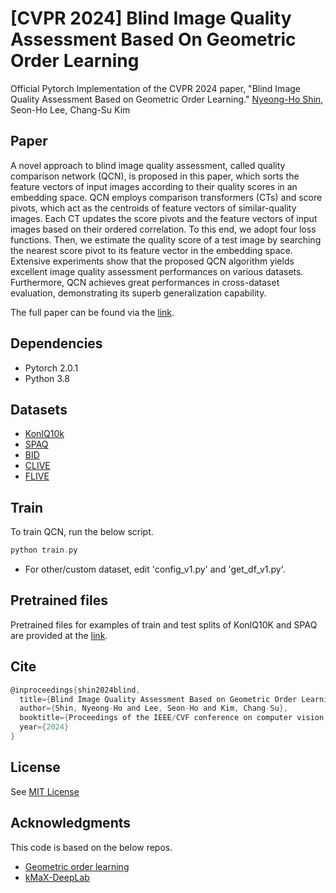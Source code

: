 # [CVPR 2024] Blind Image Quality Assessment Based On Geometric Order Learning
Official Pytorch Implementation of the CVPR 2024 paper, "Blind Image Quality Assessment Based on Geometric Order Learning."
[Nyeong-Ho Shin](https://scholar.google.com/citations?user=dLCMcXMAAAAJ&hl=en), Seon-Ho Lee, Chang-Su Kim

Paper
-----------------------------------------------------------------------------
A novel approach to blind image quality assessment, called quality comparison network (QCN), is proposed in this paper, which sorts the feature vectors of input images according to their quality scores in an embedding space. QCN employs comparison transformers (CTs) and score pivots, which act as the centroids of feature vectors of similar-quality images. Each CT updates the score pivots and the feature vectors of input images based on their ordered correlation. To this end, we adopt four loss functions. Then, we estimate the quality score of a test image by searching the nearest score pivot to its feature vector in the embedding space. Extensive experiments show that the proposed QCN algorithm yields excellent image quality assessment performances on various datasets. Furthermore, QCN achieves great performances in cross-dataset evaluation, demonstrating its superb generalization capability.

The full paper can be found via the [link](https://openaccess.thecvf.com/content/CVPR2024/html/Shin_Blind_Image_Quality_Assessment_Based_on_Geometric_Order_Learning_CVPR_2024_paper.html).

<!--Please cite our paper if this code helps your work:-->

Dependencies
-----------------------------------------------------------------------------
- Pytorch 2.0.1
- Python 3.8

Datasets
-----------------------------------------------------------------------------
- [KonIQ10k](https://database.mmsp-kn.de/koniq-10k-database.html)
- [SPAQ](https://github.com/h4nwei/SPAQ)
- [BID](https://qualinet.github.io/databases/image/ufrj_blurred_image_database/)
- [CLIVE](https://live.ece.utexas.edu/research/ChallengeDB/index.html)
- [FLIVE](https://github.com/baidut/PaQ-2-PiQ)

Train
-----------------------------------------------------------------------------
To train QCN, run the below script. 
```c
python train.py
```
- For other/custom dataset, edit 'config_v1.py' and 'get_df_v1.py'.

Pretrained files
-----------------------------------------------------------------------------
Pretrained files for examples of train and test splits of KonIQ10K and SPAQ are provided at the [link](https://drive.google.com/drive/folders/1F7aBDsAgpNaVcdRhKc_xTY-MMi_RXffw).


Cite
-----------------------------------------------------------------------------
```c
@inproceedings{shin2024blind,
  title={Blind Image Quality Assessment Based on Geometric Order Learning},
  author={Shin, Nyeong-Ho and Lee, Seon-Ho and Kim, Chang-Su},
  booktitle={Proceedings of the IEEE/CVF conference on computer vision and pattern recognition},
  year={2024}
}
```

License
-----------------------------------------------------------------------------
See [MIT License](https://github.com/nhshin-mcl/QCN?tab=MIT-1-ov-file#readme)

Acknowledgments
-----------------------------------------------------------------------------
This code is based on the below repos.
* [Geometric order learning](https://github.com/seon92/GOL)
* [kMaX-DeepLab](https://github.com/bytedance/kmax-deeplab)
